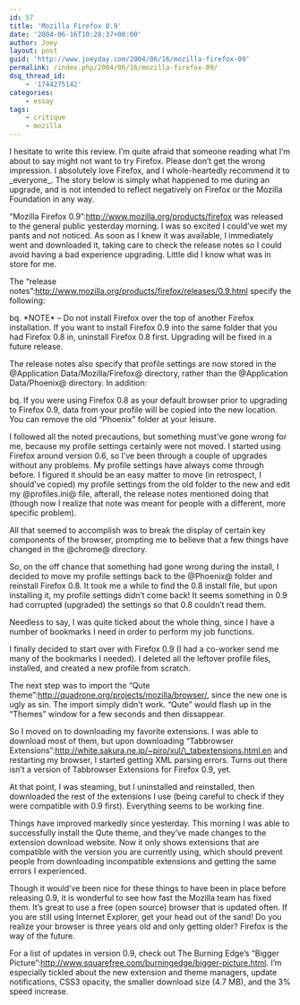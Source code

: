 ```yaml
---
id: 57
title: 'Mozilla Firefox 0.9'
date: '2004-06-16T10:28:37+00:00'
author: Joey
layout: post
guid: 'http://www.joeyday.com/2004/06/16/mozilla-firefox-09'
permalink: /index.php/2004/06/16/mozilla-firefox-09/
dsq_thread_id:
    - '1744275142'
categories:
    - essay
tags:
    - critique
    - mozilla
---
```


I hesitate to write this review. I’m quite afraid that someone reading what I’m about to say might not want to try Firefox. Please don’t get the wrong impression. I absolutely love Firefox, and I whole-heartedly recommend it to \_everyone\_. The story below is simply what happened to me during an upgrade, and is not intended to reflect negatively on Firefox or the Mozilla Foundation in any way.

“Mozilla Firefox 0.9”:http://www.mozilla.org/products/firefox was released to the general public yesterday morning. I was so excited I could’ve wet my pants and not noticed. As soon as I knew it was available, I immediately went and downloaded it, taking care to check the release notes so I could avoid having a bad experience upgrading. Little did I know what was in store for me.

The “release notes”:http://www.mozilla.org/products/firefox/releases/0.9.html specify the following:

bq. \*NOTE\* – Do not install Firefox over the top of another Firefox installation. If you want to install Firefox 0.9 into the same folder that you had Firefox 0.8 in, uninstall Firefox 0.8 first. Upgrading will be fixed in a future release.

The release notes also specify that profile settings are now stored in the @Application Data/Mozilla/Firefox@ directory, rather than the @Application Data/Phoenix@ directory. In addition:

bq. If you were using Firefox 0.8 as your default browser prior to upgrading to Firefox 0.9, data from your profile will be copied into the new location. You can remove the old “Phoenix” folder at your leisure.

I followed all the noted precautions, but something must’ve gone wrong for me, because my profile settings certainly were not moved. I started using Firefox around version 0.6, so I’ve been through a couple of upgrades without any problems. My profile settings have always come through before. I figured it should be an easy matter to move (in retrospect, I should’ve copied) my profile settings from the old folder to the new and edit my @profiles.ini@ file, afterall, the release notes mentioned doing that (though now I realize that note was meant for people with a different, more specific problem).

All that seemed to accomplish was to break the display of certain key components of the browser, prompting me to believe that a few things have changed in the @chrome@ directory.

So, on the off chance that something had gone wrong during the install, I decided to move my profile settings back to the @Phoenix@ folder and reinstall Firefox 0.8. It took me a while to find the 0.8 install file, but upon installing it, my profile settings didn’t come back! It seems something in 0.9 had corrupted (upgraded) the settings so that 0.8 couldn’t read them.

Needless to say, I was quite ticked about the whole thing, since I have a number of bookmarks I need in order to perform my job functions.

I finally decided to start over with Firefox 0.9 (I had a co-worker send me many of the bookmarks I needed). I deleted all the leftover profile files, installed, and created a new profile from scratch.

The next step was to import the “Qute theme”:http://quadrone.org/projects/mozilla/browser/, since the new one is ugly as sin. The import simply didn’t work. “Qute” would flash up in the “Themes” window for a few seconds and then dissappear.

So I moved on to downloading my favorite extensions. I was able to download most of them, but upon downloading “Tabbrowser Extensions”:http://white.sakura.ne.jp/~piro/xul/\_tabextensions.html.en and restarting my browser, I started getting XML parsing errors. Turns out there isn’t a version of Tabbrowser Extensions for Firefox 0.9, yet.

At that point, I was steaming, but I uninstalled and reinstalled, then downloaded the rest of the extensions I use (being careful to check if they were compatible with 0.9 first). Everything seems to be working fine.

Things have improved markedly since yesterday. This morning I was able to successfully install the Qute theme, and they’ve made changes to the extension download website. Now it only shows extensions that are compatible with the version you are currently using, which should prevent people from downloading incompatible extensions and getting the same errors I experienced.

Though it would’ve been nice for these things to have been in place before releasing 0.9, it is wonderful to see how fast the Mozilla team has fixed them. It’s great to use a free (open source) browser that is updated often. If you are still using Internet Explorer, get your head out of the sand! Do you realize your browser is three years old and only getting older? Firefox is the way of the future.

For a list of updates in version 0.9, check out The Burning Edge’s “Bigger Picture”:http://www.squarefree.com/burningedge/bigger-picture.html. I’m especially tickled about the new extension and theme managers, update notifications, CSS3 opacity, the smaller download size (4.7 MB), and the 3% speed increase.